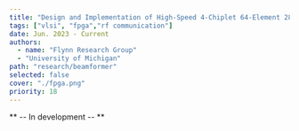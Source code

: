```yaml
---
title: "Design and Implementation of High-Speed 4-Chiplet 64-Element 28-GHz Digital Beamformer on FPGA"
tags: ["vlsi", "fpga","rf communication"]
date: Jun. 2023 - Current
authors:
  - name: "Flynn Research Group"
  - "University of Michigan"
path: "research/beamformer"
selected: false
cover: "./fpga.png"
priority: 18
---
```


** -- In development -- **
